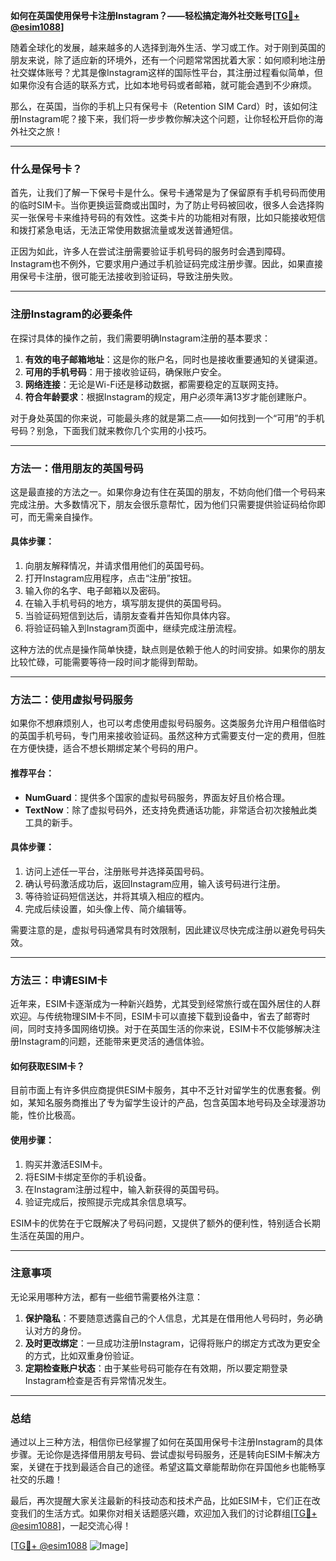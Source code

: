 **如何在英国使用保号卡注册Instagram？——轻松搞定海外社交账号[[TG💪+ @esim1088](https://t.me/s/esim1088)]**

随着全球化的发展，越来越多的人选择到海外生活、学习或工作。对于刚到英国的朋友来说，除了适应新的环境外，还有一个问题常常困扰着大家：如何顺利地注册社交媒体账号？尤其是像Instagram这样的国际性平台，其注册过程看似简单，但如果你没有合适的联系方式，比如本地号码或者邮箱，就可能会遇到不少麻烦。

那么，在英国，当你的手机上只有保号卡（Retention SIM Card）时，该如何注册Instagram呢？接下来，我们将一步步教你解决这个问题，让你轻松开启你的海外社交之旅！

---

### 什么是保号卡？

首先，让我们了解一下保号卡是什么。保号卡通常是为了保留原有手机号码而使用的临时SIM卡。当你更换运营商或出国时，为了防止号码被回收，很多人会选择购买一张保号卡来维持号码的有效性。这类卡片的功能相对有限，比如只能接收短信和拨打紧急电话，无法正常使用数据流量或发送普通短信。

正因为如此，许多人在尝试注册需要验证手机号码的服务时会遇到障碍。Instagram也不例外，它要求用户通过手机验证码完成注册步骤。因此，如果直接用保号卡注册，很可能无法接收到验证码，导致注册失败。

---

### 注册Instagram的必要条件

在探讨具体的操作之前，我们需要明确Instagram注册的基本要求：

1. **有效的电子邮箱地址**：这是你的账户名，同时也是接收重要通知的关键渠道。
2. **可用的手机号码**：用于接收验证码，确保账户安全。
3. **网络连接**：无论是Wi-Fi还是移动数据，都需要稳定的互联网支持。
4. **符合年龄要求**：根据Instagram的规定，用户必须年满13岁才能创建账户。

对于身处英国的你来说，可能最头疼的就是第二点——如何找到一个“可用”的手机号码？别急，下面我们就来教你几个实用的小技巧。

---

### 方法一：借用朋友的英国号码

这是最直接的方法之一。如果你身边有住在英国的朋友，不妨向他们借一个号码来完成注册。大多数情况下，朋友会很乐意帮忙，因为他们只需要提供验证码给你即可，而无需亲自操作。

#### 具体步骤：
1. 向朋友解释情况，并请求借用他们的英国号码。
2. 打开Instagram应用程序，点击“注册”按钮。
3. 输入你的名字、电子邮箱以及密码。
4. 在输入手机号码的地方，填写朋友提供的英国号码。
5. 当验证码短信到达后，请朋友查看并告知你具体内容。
6. 将验证码输入到Instagram页面中，继续完成注册流程。

这种方法的优点是操作简单快捷，缺点则是依赖于他人的时间安排。如果你的朋友比较忙碌，可能需要等待一段时间才能得到帮助。

---

### 方法二：使用虚拟号码服务

如果你不想麻烦别人，也可以考虑使用虚拟号码服务。这类服务允许用户租借临时的英国手机号码，专门用来接收验证码。虽然这种方式需要支付一定的费用，但胜在方便快捷，适合不想长期绑定某个号码的用户。

#### 推荐平台：
- **NumGuard**：提供多个国家的虚拟号码服务，界面友好且价格合理。
- **TextNow**：除了虚拟号码外，还支持免费通话功能，非常适合初次接触此类工具的新手。

#### 具体步骤：
1. 访问上述任一平台，注册账号并选择英国号码。
2. 确认号码激活成功后，返回Instagram应用，输入该号码进行注册。
3. 等待验证码短信送达，并将其填入相应的框内。
4. 完成后续设置，如头像上传、简介编辑等。

需要注意的是，虚拟号码通常具有时效限制，因此建议尽快完成注册以避免号码失效。

---

### 方法三：申请ESIM卡

近年来，ESIM卡逐渐成为一种新兴趋势，尤其受到经常旅行或在国外居住的人群欢迎。与传统物理SIM卡不同，ESIM卡可以直接下载到设备中，省去了邮寄时间，同时支持多国网络切换。对于在英国生活的你来说，ESIM卡不仅能够解决注册Instagram的问题，还能带来更灵活的通信体验。

#### 如何获取ESIM卡？
目前市面上有许多供应商提供ESIM卡服务，其中不乏针对留学生的优惠套餐。例如，某知名服务商推出了专为留学生设计的产品，包含英国本地号码及全球漫游功能，性价比极高。

#### 使用步骤：
1. 购买并激活ESIM卡。
2. 将ESIM卡绑定至你的手机设备。
3. 在Instagram注册过程中，输入新获得的英国号码。
4. 验证完成后，按照提示完成其余信息填写。

ESIM卡的优势在于它既解决了号码问题，又提供了额外的便利性，特别适合长期生活在英国的用户。

---

### 注意事项

无论采用哪种方法，都有一些细节需要格外注意：

1. **保护隐私**：不要随意透露自己的个人信息，尤其是在借用他人号码时，务必确认对方的身份。
2. **及时更改绑定**：一旦成功注册Instagram，记得将账户的绑定方式改为更安全的方式，比如双重身份验证。
3. **定期检查账户状态**：由于某些号码可能存在有效期，所以要定期登录Instagram检查是否有异常情况发生。

---

### 总结

通过以上三种方法，相信你已经掌握了如何在英国用保号卡注册Instagram的具体步骤。无论你是选择借用朋友号码、尝试虚拟号码服务，还是转向ESIM卡解决方案，关键在于找到最适合自己的途径。希望这篇文章能帮助你在异国他乡也能畅享社交的乐趣！

最后，再次提醒大家关注最新的科技动态和技术产品，比如ESIM卡，它们正在改变我们的生活方式。如果你对相关话题感兴趣，欢迎加入我们的讨论群组[[TG💪+ @esim1088](https://t.me/s/esim1088)]，一起交流心得！

[[TG💪+ @esim1088](https://t.me/s/esim1088) ![Image](https://i.postimg.cc/4NQfJmqS/Snipaste-2025-05-13-00-14-12.png)]